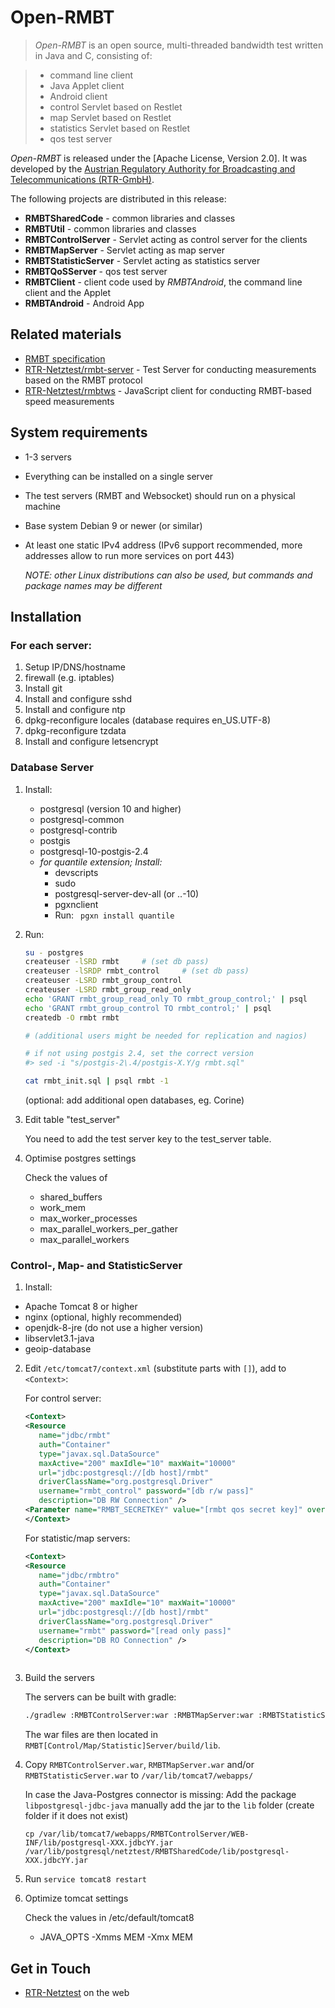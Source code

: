 Open-RMBT
=========

> *Open-RMBT* is an open source, multi-threaded bandwidth test written in Java and
C, consisting of:

> * command line client
> * Java Applet client
> * Android client
> * control Servlet based on Restlet
> * map Servlet based on Restlet
> * statistics Servlet based on Restlet
> * qos test server

*Open-RMBT* is released under the [Apache License, Version 2.0]. It was developed
by the [Austrian Regulatory Authority for Broadcasting and Telecommunications (RTR-GmbH)](https://www.rtr.at/).

The following projects are distributed in this release:

- **RMBTSharedCode** - common libraries and classes
- **RMBTUtil** - common libraries and classes
- **RMBTControlServer** - Servlet acting as control server for the clients
- **RMBTMapServer** - Servlet acting as map server
- **RMBTStatisticServer** - Servlet acting as statistics server
- **RMBTQoSServer** - qos test server
- **RMBTClient** - client code used by *RMBTAndroid*, the command line client and the Applet
- **RMBTAndroid** - Android App


Related materials
-----------------

* [RMBT specification](https://www.netztest.at/doc/)
* [RTR-Netztest/rmbt-server](https://github.com/rtr-nettest/rmbt-server) - Test Server for conducting measurements based on the RMBT protocol
* [RTR-Netztest/rmbtws](https://github.com/rtr-nettest/rmbtws) - JavaScript client for conducting RMBT-based speed measurements


System requirements
-------------------

* 1-3 servers
* Everything can be installed on a single server
* The test servers (RMBT and Websocket) should run on a physical machine
* Base system Debian 9 or newer (or similar) 
* At least one static IPv4 address (IPv6 support recommended, more addresses allow to run more services on port 443)

  *NOTE: other Linux distributions can also be used, but commands and package names may be different*


Installation 
--------------

### For each server:

1. Setup IP/DNS/hostname
2. firewall (e.g. iptables)
3. Install git
4. Install and configure sshd 
5. Install and configure ntp
6. dpkg-reconfigure locales (database requires en_US.UTF-8)
7. dpkg-reconfigure tzdata
8. Install and configure letsencrypt

### Database Server

1. Install:
    * postgresql (version 10 and higher)
    * postgresql-common
    * postgresql-contrib
    * postgis
    * postgresql-10-postgis-2.4
    * *for quantile extension; Install:*
      * devscripts
      * sudo
      * postgresql-server-dev-all (or ..-10)
      * pgxnclient
      * Run:
        ` pgxn install quantile`

2. Run:

    ```bash
    su - postgres
    createuser -lSRD rmbt     # (set db pass)
    createuser -lSRDP rmbt_control     # (set db pass)
    createuser -LSRD rmbt_group_control
    createuser -LSRD rmbt_group_read_only
    echo 'GRANT rmbt_group_read_only TO rmbt_group_control;' | psql
    echo 'GRANT rmbt_group_control TO rmbt_control;' | psql
    createdb -O rmbt rmbt
 
    # (additional users might be needed for replication and nagios)
    
    # if not using postgis 2.4, set the correct version
    #> sed -i "s/postgis-2\.4/postgis-X.Y/g rmbt.sql"
    
    cat rmbt_init.sql | psql rmbt -1
    ```
    (optional: add additional open databases, eg. Corine)

3. Edit table "test_server"

   You need to add the test server key to the test_server table.
   
4. Optimise postgres settings
   
    Check the values of 
    * shared_buffers
    * work_mem
    * max_worker_processes
    * max_parallel_workers_per_gather
    * max_parallel_workers
    
### Control-,  Map- and StatisticServer

1. Install:
  * Apache Tomcat 8 or higher
  * nginx (optional, highly recommended)
  * openjdk-8-jre (do not use a higher version)
  * libservlet3.1-java
  * geoip-database

2. Edit `/etc/tomcat7/context.xml` (substitute parts with `[]`), add to `<Context>`:

   For control server:
    ```xml
    <Context>
    <Resource 
       name="jdbc/rmbt" 
       auth="Container"
       type="javax.sql.DataSource"
       maxActive="200" maxIdle="10" maxWait="10000"
       url="jdbc:postgresql://[db host]/rmbt"
       driverClassName="org.postgresql.Driver"
       username="rmbt_control" password="[db r/w pass]"
       description="DB RW Connection" />
    <Parameter name="RMBT_SECRETKEY" value="[rmbt qos secret key]" override="false" />
    </Context>
    ```
    For statistic/map servers:
    
    ```xml
    <Context>
    <Resource 
       name="jdbc/rmbtro" 
       auth="Container"
       type="javax.sql.DataSource"
       maxActive="200" maxIdle="10" maxWait="10000"
       url="jdbc:postgresql://[db host]/rmbt"
       driverClassName="org.postgresql.Driver"
       username="rmbt" password="[read only pass]"
       description="DB RO Connection" />
    </Context>
     
    ```
3. Build the servers
    
    The servers can be built with gradle:
    ```bash
    ./gradlew :RMBTControlServer:war :RMBTMapServer:war :RMBTStatisticServer:war
    ```
    The war files are then located in `RMBT[Control/Map/Statistic]Server/build/lib`.

4. Copy `RMBTControlServer.war`, `RMBTMapServer.war` and/or `RMBTStatisticServer.war` to `/var/lib/tomcat7/webapps/`

    In case the Java-Postgres connector is missing:
    Add the package `libpostgresql-jdbc-java`
    manually add the jar to the `lib` folder (create folder if it does not exist)
    
    `cp /var/lib/tomcat7/webapps/RMBTControlServer/WEB-INF/lib/postgresql-XXX.jdbcYY.jar /var/lib/postgresql/netztest/RMBTSharedCode/lib/postgresql-XXX.jdbcYY.jar` 


5. Run `service tomcat8 restart`

6. Optimize tomcat settings

    Check the values in /etc/default/tomcat8
    * JAVA_OPTS -Xmms MEM -Xmx MEM

Get in Touch
------------

* [RTR-Netztest](https://www.netztest.at) on the web